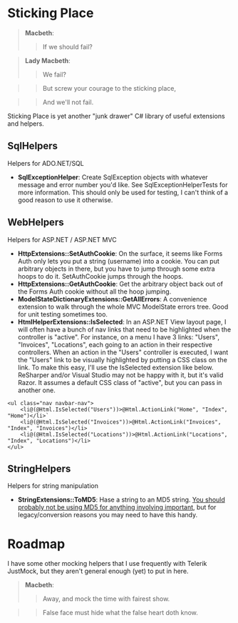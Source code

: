 Sticking Place
==============

>**Macbeth**:
>> If we should fail?

>**Lady Macbeth**:
>> We fail?  

>> But screw your courage to the sticking place,  

>> And we'll not fail.  

Sticking Place is yet another "junk drawer" C# library of useful extensions and helpers.

SqlHelpers
-----------
Helpers for ADO.NET/SQL

*  __SqlExceptionHelper__: Create SqlException objects with whatever message and error number you'd like. See SqlExceptionHelperTests for more information. This should only be used for testing, I can't think of a good reason to use it otherwise.

WebHelpers
----------
Helpers for ASP.NET / ASP.NET MVC

* __HttpExtensions::SetAuthCookie__: On the surface, it seems like Forms Auth only lets you put a string (username) into a cookie. You can put arbitrary objects in there, but you have to jump through some extra hoops to do it. SetAuthCookie jumps through the hoops.
* __HttpExtensions::GetAuthCookie__: Get the arbitrary object back out of the Forms Auth cookie without all the hoop jumping.
* __ModelStateDictionaryExtensions::GetAllErrors__: A convenience extension to walk through the whole MVC ModelState errors tree. Good for unit testing sometimes too.
* __HtmlHelperExtensions::IsSelected__: In an ASP.NET View layout page, I will often have a bunch of nav links that need to be highlighted when the controller is "active". For instance, on a menu I have 3 links: "Users", "Invoices", "Locations", each going to an action in their respective controllers. When an action in the "Users" controller is executed, I want the "Users" link to be visually highlighted by putting a CSS class on the link. To make this easy, I'll use the IsSelected extension like below. ReSharper and/or Visual Studio may not be happy with it, but it's valid Razor. It assumes a default CSS class of "active", but you can pass in another one.

```
<ul class="nav navbar-nav">
    <li@(@Html.IsSelected("Users"))>@Html.ActionLink("Home", "Index", "Home")</li>` 
    <li@(@Html.IsSelected("Invoices"))>@Html.ActionLink("Invoices", "Index", "Invoices")</li>
    <li@(@Html.IsSelected("Locations"))>@Html.ActionLink("Locations", "Index", "Locations")</li>
</ul>
```

StringHelpers
-------------
Helpers for string manipulation

* __StringExtensions::ToMD5__: Hase a string to an MD5 string. [You should probably not be using MD5 for anything involving important](http://www.zdnet.com/blog/security/md5-password-scrambler-no-longer-safe/12317), but for legacy/conversion reasons you may need to have this handy.

Roadmap
=======
I have some other mocking helpers that I use frequently with Telerik JustMock, but they aren't general enough (yet) to put in here.

>**Macbeth**: 
>> Away, and mock the time with fairest show. 

>> False face must hide what the false heart doth know. 
